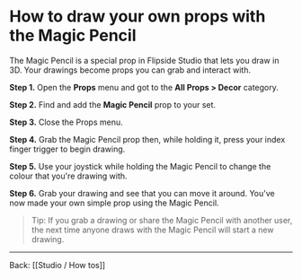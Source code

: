# How to draw your own props with the Magic Pencil

The Magic Pencil is a special prop in Flipside Studio that lets you draw in 3D. Your drawings become props you can grab and interact with.

**Step 1.** Open the **Props** menu and got to the **All Props > Decor** category.

**Step 2.** Find and add the **Magic Pencil** prop to your set.

**Step 3.** Close the Props menu.

**Step 4.** Grab the Magic Pencil prop then, while holding it, press your index finger trigger to begin drawing.

**Step 5.** Use your joystick while holding the Magic Pencil to change the colour that you're drawing with.

**Step 6.** Grab your drawing and see that you can move it around. You've now made your own simple prop using the Magic Pencil.

> Tip: If you grab a drawing or share the Magic Pencil with another user, the next time anyone draws with the Magic Pencil will start a new drawing.

---

Back: [[Studio / How tos]]
